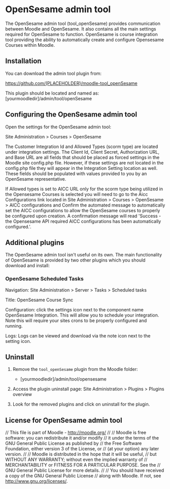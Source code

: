 # OpenSesame admin tool

The OpenSesame admin tool (tool_openSesame) provides communication between Moodle and OpenSesame. It also
contains all the main settings required for OpenSesame to function. OpenSesame is course integration tool providing the ability to automatically create and configure Opensesame Courses within Moodle. 

## Installation

You can download the admin tool plugin from:

https://github.com/(PLACEHOLDER)/moodle-tool_openSesame

This plugin should be located and named as:
 [yourmoodledir]/admin/tool/openSesame

## Configuring the OpenSesame admin tool

Open the settings for the OpenSesame admin tool:

Site Administration > Courses > OpenSesame

The Customer Integration Id and Allowed Types (scorm type) are located under integration settings. The Client Id, Client Secret, Authorization URL, and Base URL are all fields that should be placed as forced settings in the Moodle site config.php file. However, if these settings are not located in the config.php file they will appear in the Integration Setting location as well. These fields should be populated with values provided to you by an
OpenSesame representative.

If Allowed types is set to AICC URL only for the scorm type being utilized in the Opensesame Courses is selected you will need to go to the Aicc Configurations link located in Site Administration > Courses > OpenSesame > AICC configurations and Confirm the automated message to automatically set the AICC configurations to allow the OpenSesame courses to properly be configured upon creation. A confirmation message will read 'Success - the Opensesame API required AICC configurations has been automatically configured.'.

## Additional plugins

The OpenSesame admin tool isn't useful on its own. The main functionality of OpenSesame is provided by two other plugins which you
should download and install:

### OpenSesame Scheduled Tasks
Navigation: Site Administration > Server > Tasks > Scheduled tasks

Title: OpenSesame Course Sync 

Configuration: click the settings icon next to the component name OpenSesame Integration. This will allow you to schedule your integration. Note this will require your sites crons to be properly configured and running.

Logs: Logs can be viewed and download via the note icon next to the setting icon.


## Uninstall
1. Remove the `tool_openSesame` plugin from the Moodle folder:
   * [yourmoodledir]/admin/tool/opensesame
   
2. Access the plugin uninstall page: Site Administration > Plugins > Plugins overview
3. Look for the removed plugins and click on uninstall for the plugin. 

## License for OpenSesame admin tool

// This file is part of Moodle - http://moodle.org/
//
// Moodle is free software: you can redistribute it and/or modify
// it under the terms of the GNU General Public License as published by
// the Free Software Foundation, either version 3 of the License, or
// (at your option) any later version.
//
// Moodle is distributed in the hope that it will be useful,
// but WITHOUT ANY WARRANTY; without even the implied warranty of
// MERCHANTABILITY or FITNESS FOR A PARTICULAR PURPOSE.  See the
// GNU General Public License for more details.
//
// You should have received a copy of the GNU General Public License
// along with Moodle.  If not, see <http://www.gnu.org/licenses/>.
